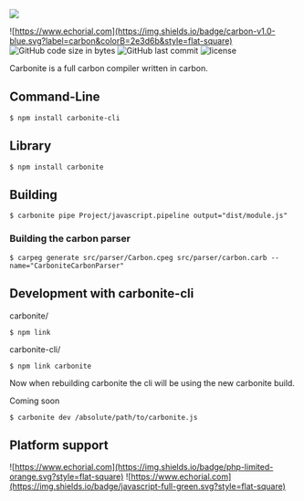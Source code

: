 ![](https://echorial.com/Images/Carbonite.png)

![https://www.echorial.com](https://img.shields.io/badge/carbon-v1.0-blue.svg?label=carbon&colorB=2e3d6b&style=flat-square)
![GitHub code size in bytes](https://img.shields.io/github/languages/code-size/Echorial/carbonite.svg?style=flat-square)
![GitHub last commit](https://img.shields.io/github/last-commit/Echorial/carbonite.svg?style=flat-square)
![license](https://img.shields.io/github/license/Echorial/carbonite.svg?style=flat-square)

Carbonite is a full carbon compiler written in carbon.

## Command-Line
```
$ npm install carbonite-cli
```
## Library
```
$ npm install carbonite
```

## Building
```
$ carbonite pipe Project/javascript.pipeline output="dist/module.js"
```

### Building the carbon parser
```
$ carpeg generate src/parser/Carbon.cpeg src/parser/carbon.carb --name="CarboniteCarbonParser"
```

## Development with carbonite-cli
carbonite/
```
$ npm link
```
carbonite-cli/
```
$ npm link carbonite
```
Now when rebuilding carbonite the cli will be using the new carbonite build.

Coming soon
```
$ carbonite dev /absolute/path/to/carbonite.js
```
## Platform support
![https://www.echorial.com](https://img.shields.io/badge/php-limited-orange.svg?style=flat-square)
![https://www.echorial.com](https://img.shields.io/badge/javascript-full-green.svg?style=flat-square)